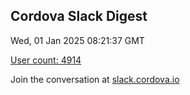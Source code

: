 ## Cordova Slack Digest
Wed, 01 Jan 2025 08:21:37 GMT

[User count: 4914](https://cordova.slack.com/)


Join the conversation at [slack.cordova.io](http://slack.cordova.io/)
